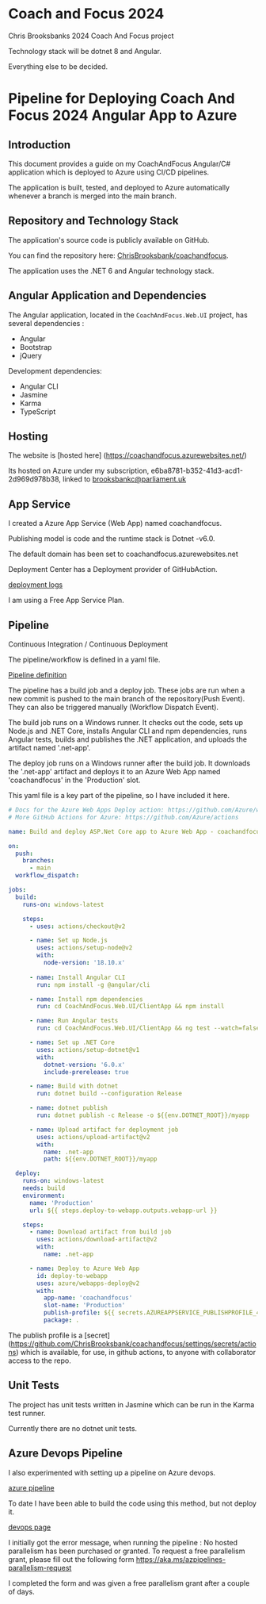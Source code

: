 # Coach and Focus 2024  
Chris Brooksbanks 2024 Coach And Focus project  

Technology stack will be dotnet 8 and Angular.  

Everything else to be decided.  

# Pipeline for Deploying Coach And Focus 2024 Angular App to Azure  

## Introduction
This document provides a guide on my CoachAndFocus Angular/C# application which is deployed to Azure using CI/CD pipelines. 

The application is built, tested, and deployed to Azure automatically whenever a branch is merged into the main branch.

## Repository and Technology Stack

The application's source code is publicly available on GitHub. 

You can find the repository here: [ChrisBrooksbank/coachandfocus](https://github.com/ChrisBrooksbank/coachandfocus).

The application uses the .NET 6 and Angular technology stack.

## Angular Application and Dependencies

The Angular application, located in the `CoachAndFocus.Web.UI` project, has several dependencies :

- Angular
- Bootstrap
- jQuery

Development dependencies:

- Angular CLI
- Jasmine
- Karma
- TypeScript

## Hosting
The website is [hosted here] (https://coachandfocus.azurewebsites.net/)

Its hosted on Azure under my subscription, e6ba8781-b352-41d3-acd1-2d969d978b38, linked to brooksbankc@parliament.uk

## App Service
I created a Azure App Service (Web App) named coachandfocus. 

Publishing model is code and the runtime stack is Dotnet -v6.0.

The default domain has been set to coachandfocus.azurewebsites.net

Deployment Center has a Deployment provider of GitHubAction.

[deployment logs](https://portal.azure.com/#@hopuk.onmicrosoft.com/resource/subscriptions/e6ba8781-b352-41d3-acd1-2d969d978b38/resourceGroups/coachandfocus_group/providers/Microsoft.Web/sites/coachandfocus/vstscd)

I am using a Free App Service Plan.

## Pipeline
Continuous Integration / Continuous Deployment

The pipeline/workflow is defined in a yaml file.

[Pipeline definition](https://github.com/ChrisBrooksbank/coachandfocus/blob/main/.github/workflows/main_coachandfocus.yml)

The pipeline has a build job and a deploy job. These jobs are run when a new commit is pushed to the main branch of the repository(Push Event). They can also be triggered manually (Workflow Dispatch Event).

The build job runs on a Windows runner. It checks out the code, sets up Node.js and .NET Core, installs Angular CLI and npm dependencies, runs Angular tests, builds and publishes the .NET application, and uploads the artifact named '.net-app'.

The deploy job runs on a Windows runner after the build job. It downloads the '.net-app' artifact and deploys it to an Azure Web App named 'coachandfocus' in the 'Production' slot.

This yaml file is a key part of the pipeline, so I have included it here.

```yaml
# Docs for the Azure Web Apps Deploy action: https://github.com/Azure/webapps-deploy
# More GitHub Actions for Azure: https://github.com/Azure/actions

name: Build and deploy ASP.Net Core app to Azure Web App - coachandfocus

on:
  push:
    branches:
      - main
  workflow_dispatch:

jobs:
  build:
    runs-on: windows-latest

    steps:
      - uses: actions/checkout@v2

      - name: Set up Node.js
        uses: actions/setup-node@v2
        with:
          node-version: '18.10.x'
          
      - name: Install Angular CLI
        run: npm install -g @angular/cli

      - name: Install npm dependencies
        run: cd CoachAndFocus.Web.UI/ClientApp && npm install  

      - name: Run Angular tests
        run: cd CoachAndFocus.Web.UI/ClientApp && ng test --watch=false --browsers=ChromeHeadless               

      - name: Set up .NET Core
        uses: actions/setup-dotnet@v1
        with:
          dotnet-version: '6.0.x'
          include-prerelease: true

      - name: Build with dotnet
        run: dotnet build --configuration Release

      - name: dotnet publish
        run: dotnet publish -c Release -o ${{env.DOTNET_ROOT}}/myapp

      - name: Upload artifact for deployment job
        uses: actions/upload-artifact@v2
        with:
          name: .net-app
          path: ${{env.DOTNET_ROOT}}/myapp

  deploy:
    runs-on: windows-latest
    needs: build
    environment:
      name: 'Production'
      url: ${{ steps.deploy-to-webapp.outputs.webapp-url }}

    steps:
      - name: Download artifact from build job
        uses: actions/download-artifact@v2
        with:
          name: .net-app

      - name: Deploy to Azure Web App
        id: deploy-to-webapp
        uses: azure/webapps-deploy@v2
        with:
          app-name: 'coachandfocus'
          slot-name: 'Production'
          publish-profile: ${{ secrets.AZUREAPPSERVICE_PUBLISHPROFILE_4D0A280361254F92BDE6BE46701D08BB }}
          package: .
```

The publish profile is a [secret] (https://github.com/ChrisBrooksbank/coachandfocus/settings/secrets/actions) which is available, for use, in github actions, to anyone with collaborator access to the repo.

## Unit Tests
The project has unit tests written in Jasmine which can be run in the Karma test runner.

Currently there are no dotnet unit tests.

## Azure Devops Pipeline
I also experimented with setting up a pipeline on Azure devops.

[azure pipeline](https://github.com/ChrisBrooksbank/coachandfocus/blob/main/azure-pipelines.yml)

To date I have been able to build the code using this method, but not deploy it.

[devops page](https://dev.azure.com/brooksbankc/)

I initially got the error message, when running the pipeline : No hosted parallelism has been purchased or granted. To request a free parallelism grant, please fill out the following form https://aka.ms/azpipelines-parallelism-request

I completed the form and was given a free parallelism grant after a couple of days.